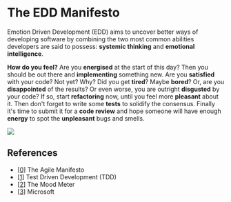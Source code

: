 # The EDD Manifesto

Emotion Driven Development (EDD) aims to uncover better ways of developing software by combining the two most common abilities developers are said to possess: **systemic thinking** and **emotional intelligence**.

**How do you feel?** Are you **energised** at the start of this day? Then you should be out there and **implementing** something new. Are you **satisfied** with your code? Not yet? Why? Did you get **tired**? Maybe **bored**? Or, are you **disappointed** of the results? Or even worse, you are outright **disgusted** by your code? If so, start **refactoring** now, until you feel more **pleasant** about it. Then don't forget to write some **tests** to solidify the consensus. Finally it's time to submit it for a **code review** and hope someone will have enough **energy** to spot the **unpleasant** bugs and smells.

![](https://i.imgur.com/ntvUL2g.png)

## References

- [[0]](https://agilemanifesto.org/) The Agile Manifesto
- [[1]](https://en.wikipedia.org/wiki/Test-driven_development) Test Driven Development (TDD)
- [[2]](https://www.youtube.com/watch?v=qj6AIczvDhg) The Mood Meter
- [[3]](https://www.microsoft.com/) Microsoft

